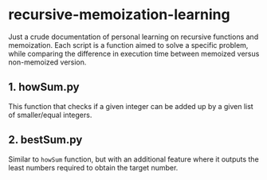 # recursive-memoization-learning
Just a crude documentation of personal learning on recursive functions and memoization. Each script is a function aimed to solve a specific problem, while comparing the difference in execution time between memoized versus non-memoized version.

## 1. howSum.py

This function that checks if a given integer can be added up by a given list of smaller/equal integers.

## 2. bestSum.py

Similar to `howSum` function, but with an additional feature where it outputs the least numbers required to obtain the target number.